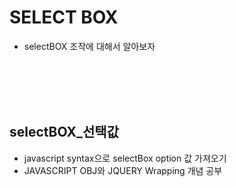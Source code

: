 # SELECT BOX
- selectBOX 조작에 대해서 알아보자
<br/>
<br/>
<br/>
<br/>

## selectBOX_선택값
- javascript syntax으로 selectBox option 값 가져오기
- JAVASCRIPT OBJ와 JQUERY Wrapping 개념 공부 